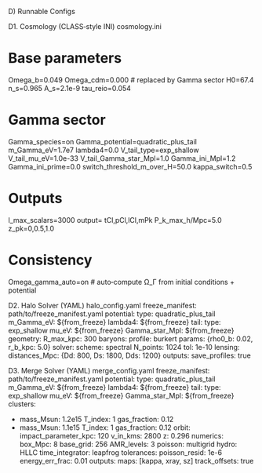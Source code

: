 D) Runnable Configs

D1. Cosmology (CLASS‑style INI)
cosmology.ini

# Base parameters

Omega_b=0.049
Omega_cdm=0.000      # replaced by Gamma sector
H0=67.4
n_s=0.965
A_s=2.1e-9
tau_reio=0.054

# Gamma sector

Gamma_species=on
Gamma_potential=quadratic_plus_tail
m_Gamma_eV=1.7e7
lambda4=0.0
V_tail_type=exp_shallow
V_tail_mu_eV=1.0e-33
V_tail_Gamma_star_Mpl=1.0
Gamma_ini_Mpl=1.2
Gamma_ini_prime=0.0
switch_threshold_m_over_H=50.0
kappa_switch=0.5

# Outputs

l_max_scalars=3000
output= tCl,pCl,lCl,mPk
P_k_max_h/Mpc=5.0
z_pk=0,0.5,1.0

# Consistency

Omega_gamma_auto=on  # auto‑compute Ω_Γ from initial conditions + potential

D2. Halo Solver (YAML)
halo_config.yaml
freeze_manifest: path/to/freeze_manifest.yaml
potential:
type: quadratic_plus_tail
m_Gamma_eV: ${from_freeze}
lambda4: ${from_freeze}
tail:
type: exp_shallow
mu_eV: ${from_freeze}
Gamma_star_Mpl: ${from_freeze}
geometry:
R_max_kpc: 300
baryons:
profile: burkert
params: {rho0_b: 0.02, r_b_kpc: 5.0}
solver:
scheme: spectral
N_points: 1024
tol: 1e-10
lensing:
distances_Mpc: {Dd: 800, Ds: 1800, Dds: 1200}
outputs:
save_profiles: true

D3. Merge Solver (YAML)
merge_config.yaml
freeze_manifest: path/to/freeze_manifest.yaml
potential:
type: quadratic_plus_tail
m_Gamma_eV: ${from_freeze}
lambda4: ${from_freeze}
tail:
type: exp_shallow
mu_eV: ${from_freeze}
Gamma_star_Mpl: ${from_freeze}
clusters:

* mass_Msun: 1.2e15
  T_index: 1
  gas_fraction: 0.12
* mass_Msun: 1.1e15
  T_index: 1
  gas_fraction: 0.12
  orbit:
  impact_parameter_kpc: 120
  v_in_kms: 2800
  z: 0.296
  numerics:
  box_Mpc: 8
  base_grid: 256
  AMR_levels: 3
  poisson: multigrid
  hydro: HLLC
  time_integrator: leapfrog
  tolerances:
  poisson_resid: 1e-6
  energy_err_frac: 0.01
  outputs:
  maps: [kappa, xray, sz]
  track_offsets: true